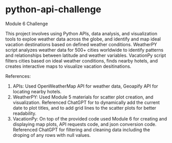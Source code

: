 # python-api-challenge
Module 6 Challenge

This project involves using Python APIs, data analysis, and visualization tools to exploe weather data across the globe, and identify and map ideal vacation destinations based on defined weather conditions. WeatherPY script analyzes weather data for 500+ cities worldwide to identify patterns and relationships between latitude and weather variables.  VacationPy script filters cities based on ideal weather conditions, finds nearby hotels, and creates interactive maps to visualize vacation desitinations.  

References: 
1.  APIs: Used OpenWeatherMap API for weather data, Geoapify API for locating nearby hotels.  
2.  WeatherPY: Used Module 5 materials for scatter plot creation, and visualization.  Referenced ChatGPT for to dynamically add the current date to plot titles, and to add grid lines to the scatter plots for better readability.  
3.  VacationPy: On top of the provided code used Module 6 for creating and displaying map plots, API requests code, and json conversion code.  Referenced ChatGPT for filtering and cleaning data including the droping of any rows with null values.  



















    